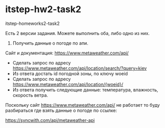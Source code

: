 # itstep-hw2-task2
itstep-homeworks2-task2



Есть 2 версии задания. Можете выполнить оба, либо одно из них.

1. Получить данные о погоде по апи.

Сайт и документация: https://www.metaweather.com/api/

 - Сделать запрос по адресу https://www.metaweather.com/api/location/search/?query=kiev
 - Из ответа достать id погодной зоны, по ключу woeid
 - Сделать запрос по адресу https://www.metaweather.com/api/location/{woeid}/
 - Из ответа получить следующие данные: температура, влажность, скорость ветра.


Поскольку сайт  https://www.metaweather.com/api/ не работает то буду разбираться где взять данные о погоде по ссылке:

https://syncwith.com/api/metaweather-api
